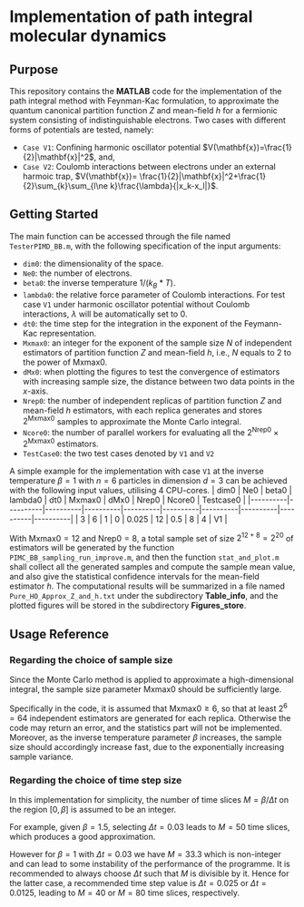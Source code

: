 # Implementation of path integral molecular dynamics

## Purpose

This repository contains the **MATLAB** code for the implementation of the path integral method with Feynman-Kac formulation, to approximate the quantum canonical partition function $Z$ and mean-field $h$ for a fermionic system consisting of indistinguishable electrons.
Two cases with different forms of potentials are tested, namely:
* `Case V1`: Confining harmonic oscillator potential $V(\mathbf{x})=\frac{1}{2}|\mathbf{x}|^2$, and,
* `Case V2`: Coulomb interactions between electrons under an external harmoic trap, $V(\mathbf{x})= \frac{1}{2}|\mathbf{x}|^2+\frac{1}{2}\sum_{k}\sum_{l\ne k}\frac{\lambda}{|x_k-x_l|}$.

## Getting Started

The main function can be accessed through the file named `TesterPIMD_BB.m`, with the following specification of the input arguments:
*  `dim0`: the dimensionality of the space.
*  `Ne0`: the number of electrons.
*  `beta0`: the inverse temperature $1 / ( k_B * T )$.
*  `lambda0`: the relative force parameter of Coulomb interactions. For test case `V1` under harmonic oscillator potential without Coulomb interactions, $\lambda$ will be automatically set to 0.
*  `dt0`: the time step for the integration in the exponent of the Feymann-Kac representation.
*  `Mxmax0`: an integer for the exponent of the sample size $N$ of independent estimators of partition function $Z$ and mean-field $h$, i.e., $N$ equals to $2$ to the power of $\mathrm{Mxmax0}$.
*  `dMx0`: when plotting the figures to test the convergence of estimators with increasing sample size, the distance between two data points in the $x$-axis.
*  `Nrep0`: the number of independent replicas of partition function $Z$ and mean-field $h$ estimators, with each replica generates and stores $2^\mathrm{Mxmax0}$ samples to approximate the Monte Carlo integral.
*  `Ncore0`: the number of parallel workers for evaluating all the $2^{\mathrm{Nrep0}}\times 2^\mathrm{Mxmax0}$ estimators.
*  `TestCase0`: the two test cases denoted by `V1` and `V2`

A simple example for the implementation with case `V1` at the inverse temperature $\beta=1$ with $n=6$ particles in dimension $d=3$ can be achieved with the following input values, utilising $4$ CPU-cores.
| dim0 | Ne0 | beta0 | lambda0 | dt0 | Mxmax0 | dMx0 | Nrep0 | Ncore0 | Testcase0 |
|----------|----------|----------|----------|----------|----------|----------|----------|----------|----------|
| 3 | 6 | 1 | 0 | 0.025 | 12 | 0.5 | 8 | 4 | V1 |


With $\mathrm{Mxmax0} = 12$ and $\mathrm{Nrep0}=8$, a total sample set of size $2^{12+8}=2^{20}$ of estimators will be generated by the function `PIMC_BB_sampling_run_improve.m`, and then the function `stat_and_plot.m` shall collect all the generated samples and compute the sample mean value, and also give the statistical confidence intervals for the mean-field estimator $h$. The computational results will be summarized in a file named `Pure_HO_Approx_Z_and_h.txt` under the subdirectory **Table_info**, and the plotted figures will be stored in the subdirectory **Figures_store**.

## Usage Reference

### Regarding the choice of sample size
Since the Monte Carlo method is applied to approximate a high-dimensional integral, the sample size parameter $\mathrm{Mxmax0}$ should be sufficiently large.

Specifically in the code, it is assumed that $\mathrm{Mxmax0}\geq 6$, so that at least $2^6=64$ independent estimators are generated for each replica. Otherwise the code may return an error, and the statistics part will not be implemented. Moreover, as the inverse temperature parameter $\beta$ increases, the sample size should accordingly increase fast, due to the exponentially increasing sample variance.

### Regarding the choice of time step size
In this implementation for simplicity, the number of time slices $M=\beta/\Delta t$ on the region $[0,\beta]$ is assumed to be an integer. 

For example, given $\beta=1.5$, selecting $\Delta t=0.03$ leads to $M=50$ time slices, which produces a good approximation. 

However for $\beta=1$ with $\Delta t=0.03$ we have $M=33.3$ which is non-integer and can lead to some instability of the performance of the programme. It is recommended to always choose $\Delta t$ such that $M$ is divisible by it. Hence for the latter case, a recommended time step value is $\Delta t = 0.025$ or $\Delta t = 0.0125$, leading to $M=40$ or $M=80$ time slices, respectively.





 
